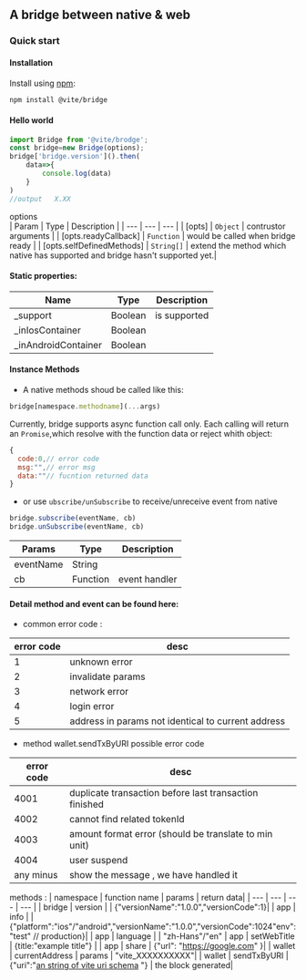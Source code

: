 ## A bridge between native & web  

### Quick start   

#### Installation  

Install using [npm](https://www.npmjs.org/):

```sh
npm install @vite/bridge
```

#### Hello world
```javascript
import Bridge from '@vite/brodge';
const bridge=new Bridge(options);
bridge['bridge.version']().then(
    data=>{
        console.log(data)
    }
)
//output   X.XX
```

options  
| Param | Type | Description |
| --- | --- | --- |
| [opts] | <code>Object</code> | contrustor arguments |
| [opts.readyCallback] | <code>Function</code> | would be called when bridge ready |
| [opts.selfDefinedMethods] | <code>String[]</code> | extend the method  which native has supported and bridge hasn't supported yet.|

#### Static properties:
 | Name | Type | Description |
 | --- | --- | --- |
 | _support | Boolean | is supported |
 | _inIosContainer | Boolean | 
 | _inAndroidContainer | Boolean |

#### Instance Methods
- A native methods shoud be called like this:
```javascript
bridge[namespace.methodname](...args)
```
Currently, bridge supports async function call only.
Each calling will return an `Promise`,which resolve with the function data or reject whith object:
```javascript
{ 
  code:0,// error code 
  msg:"",// error msg
  data:""// fucntion returned data 
}

```
- or use `ubscribe/unSubscribe` to receive/unreceive event from native
```javascript 
bridge.subscribe(eventName, cb)
bridge.unSubscribe(eventName, cb)
```
 | Params | Type | Description |
 | --- | --- | --- |
 | eventName | String |  |
 | cb | Function | event handler| 

#### Detail method and event can be found here:
- common error code :  
  
| error code | desc |
| --- | --- |
| 1	| unknown error | 
| 2	| invalidate params	|
| 3	| network error |	
| 4	| login error	|
| 5	| address in params not identical to current address|

- method wallet.sendTxByURI possible error code    
  
| error code | desc |
| --- | --- |
| 4001 | duplicate transaction before last transaction finished |
| 4002	| cannot find related tokenId	|
| 4003	| amount format error (should be translate to min unit)	|
| 4004 | user suspend|
| any minus | show the message , we have handled it |

methods :
| namespace | function name | params | return data|
| --- | --- | --- | --- |
| bridge | version | | {"versionName":"1.0.0","versionCode":1}|
| app | info | |{"platform":"ios"/"android","versionName":"1.0.0","versionCode":1024"env":"test" // production}|
| app | language | | "zh-Hans"/"en"
| app | setWebTitle | {title:"example title"} |
| app | share | {"url": "https://google.com" }|
| wallet | currentAddress | params | "vite_XXXXXXXXXX"|
| wallet | sendTxByURI | {"uri":"[an string of vite uri schema](https://vite.wiki/api/vitejs/utils/tools.html#stringify-an-transcation-info-to-an-vite-uri) "} | the block generated|
